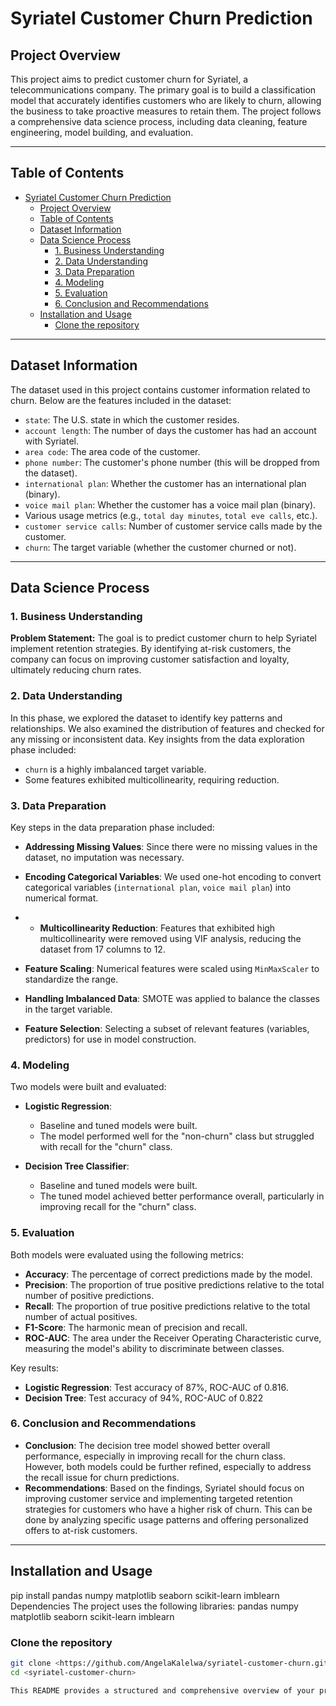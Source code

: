 # Syriatel Customer Churn Prediction

## Project Overview

This project aims to predict customer churn for Syriatel, a telecommunications company. The primary goal is to build a classification model that accurately identifies customers who are likely to churn, allowing the business to take proactive measures to retain them. The project follows a comprehensive data science process, including data cleaning, feature engineering, model building, and evaluation.

---

## Table of Contents

- [Syriatel Customer Churn Prediction](#syriatel-customer-churn-prediction)
  - [Project Overview](#project-overview)
  - [Table of Contents](#table-of-contents)
  - [Dataset Information](#dataset-information)
  - [Data Science Process](#data-science-process)
    - [1. Business Understanding](#1-business-understanding)
    - [2. Data Understanding](#2-data-understanding)
    - [3. Data Preparation](#3-data-preparation)
    - [4. Modeling](#4-modeling)
    - [5. Evaluation](#5-evaluation)
    - [6. Conclusion and Recommendations](#6-conclusion-and-recommendations)
  - [Installation and Usage](#installation-and-usage)
    - [Clone the repository](#clone-the-repository)

---

## Dataset Information

The dataset used in this project contains customer information related to churn. Below are the features included in the dataset:

- `state`: The U.S. state in which the customer resides.
- `account length`: The number of days the customer has had an account with Syriatel.
- `area code`: The area code of the customer.
- `phone number`: The customer's phone number (this will be dropped from the dataset).
- `international plan`: Whether the customer has an international plan (binary).
- `voice mail plan`: Whether the customer has a voice mail plan (binary).
- Various usage metrics (e.g., `total day minutes`, `total eve calls`, etc.).
- `customer service calls`: Number of customer service calls made by the customer.
- `churn`: The target variable (whether the customer churned or not).

---

## Data Science Process

### 1. Business Understanding

**Problem Statement:**
The goal is to predict customer churn to help Syriatel implement retention strategies. By identifying at-risk customers, the company can focus on improving customer satisfaction and loyalty, ultimately reducing churn rates.

### 2. Data Understanding

In this phase, we explored the dataset to identify key patterns and relationships. We also examined the distribution of features and checked for any missing or inconsistent data. Key insights from the data exploration phase included:

- `churn` is a highly imbalanced target variable.
- Some features exhibited multicollinearity, requiring reduction.

### 3. Data Preparation

Key steps in the data preparation phase included:

- **Addressing Missing Values**: Since there were no missing values in the dataset, no imputation was necessary.
- **Encoding Categorical Variables**: We used one-hot encoding to convert categorical variables (`international plan`, `voice mail plan`) into numerical format.
- - **Multicollinearity Reduction**: Features that exhibited high multicollinearity were removed using VIF analysis, reducing the dataset from 17 columns to 12.
- **Feature Scaling**: Numerical features were scaled using `MinMaxScaler` to standardize the range.

- **Handling Imbalanced Data**: SMOTE was applied to balance the classes in the target variable.
- **Feature Selection**: Selecting a subset of relevant features (variables, predictors) for use in model construction.

### 4. Modeling

Two models were built and evaluated:

- **Logistic Regression**:
  - Baseline and tuned models were built.
  - The model performed well for the "non-churn" class but struggled with recall for the "churn" class.
  
- **Decision Tree Classifier**:
  - Baseline and tuned models were built.
  - The tuned model achieved better performance overall, particularly in improving recall for the "churn" class.

### 5. Evaluation

Both models were evaluated using the following metrics:

- **Accuracy**: The percentage of correct predictions made by the model.
- **Precision**: The proportion of true positive predictions relative to the total number of positive predictions.
- **Recall**: The proportion of true positive predictions relative to the total number of actual positives.
- **F1-Score**: The harmonic mean of precision and recall.
- **ROC-AUC**: The area under the Receiver Operating Characteristic curve, measuring the model's ability to discriminate between classes.

Key results:
- **Logistic Regression**: Test accuracy of 87%, ROC-AUC of 0.816.
- **Decision Tree**: Test accuracy of 94%, ROC-AUC of 0.822

### 6. Conclusion and Recommendations

- **Conclusion**: The decision tree model showed better overall performance, especially in improving recall for the churn class. However, both models could be further refined, especially to address the recall issue for churn predictions.
- **Recommendations**: Based on the findings, Syriatel should focus on improving customer service and implementing targeted retention strategies for customers who have a higher risk of churn. This can be done by analyzing specific usage patterns and offering personalized offers to at-risk customers.

---

## Installation and Usage
pip install pandas numpy matplotlib seaborn scikit-learn imblearn
Dependencies
The project uses the following libraries:
pandas
numpy
matplotlib
seaborn
scikit-learn
imblearn


### Clone the repository

```bash
git clone <https://github.com/AngelaKalelwa/syriatel-customer-churn.git>
cd <syriatel-customer-churn>

This README provides a structured and comprehensive overview of your project, including installation instructions and the data science process involved. Let me know if you need further adjustments!
